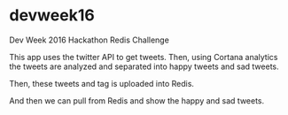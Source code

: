 # devweek16
Dev Week 2016 Hackathon Redis Challenge

This app uses the twitter API to get tweets. Then, using Cortana analytics the tweets are analyzed and separated into happy tweets and sad tweets.

Then, these tweets and tag is uploaded into Redis.

And then we can pull from Redis and show the happy and sad tweets.


